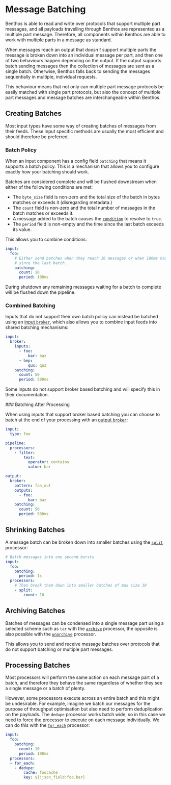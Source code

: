 Message Batching
================

Benthos is able to read and write over protocols that support multiple part messages, and all payloads travelling through Benthos are represented as a multiple part message. Therefore, all components within Benthos are able to work with multiple parts in a message as standard.

When messages reach an output that _doesn't_ support multiple parts the message is broken down into an individual message per part, and then one of two behaviours happen depending on the output. If the output supports batch sending messages then the collection of messages are sent as a single batch. Otherwise, Benthos falls back to sending the messages sequentially in multiple, individual requests.

This behaviour means that not only can multiple part message protocols be easily matched with single part protocols, but also the concept of multiple part messages and message batches are interchangeable within Benthos.

## Creating Batches

Most input types have some way of creating batches of messages from their feeds. These input specific methods are usually the most efficient and should therefore be preferred.

### Batch Policy

When an input component has a config field `batching` that means it supports a batch policy. This is a mechanism that allows you to configure exactly how your batching should work.

Batches are considered complete and will be flushed downstream when either of the following conditions are met:

- The `byte_size` field is non-zero and the total size of the batch in bytes matches or exceeds it (disregarding metadata.)
- The `count` field is non-zero and the total number of messages in the batch matches or exceeds it.
- A message added to the batch causes the [`condition`][conditions] to resolve to `true`.
- The `period` field is non-empty and the time since the last batch exceeds its value.

This allows you to combine conditions:

```yaml
input:
  foo:
    # Either send batches when they reach 10 messages or when 100ms has passed
    # since the last batch.
    batching:
      count: 10
      period: 100ms
```

During shutdown any remaining messages waiting for a batch to complete will be flushed down the pipeline.

### Combined Batching

Inputs that do not support their own batch policy can instead be batched using an [input `broker`][input_broker], which also allows you to combine input feeds into shared batching mechanisms:

```yaml
input:
  broker:
    inputs:
      - foo:
          bar: baz
      - bep:
          qux: quz 
    batching:
      count: 50
      period: 500ms
```

Some inputs do not support broker based batching and will specify this in their documentation.

### Batching After Processing

When using inputs that support broker based batching you can choose to batch at the end of your processing with an [output `broker`][output_broker]:

```yaml
input:
  type: foo

pipeline:
  processors:
    - filter:
        text:
          operator: contains
          value: bar

output:
  broker:
    pattern: fan_out
    outputs:
      - foo:
          bar: baz
    batching:
      count: 50
      period: 500ms
```


## Shrinking Batches

A message batch can be broken down into smaller batches using the [`split`][split] processor:

```yaml
# Batch messages into one second bursts
input:
  foo:
    batching:
      period: 1s
  processors:
    # Then break them down into smaller batches of max size 10
    - split:
        count: 10
```

## Archiving Batches

Batches of messages can be condensed into a single message part using a selected scheme such as `tar` with the [`archive`][archive] processor, the opposite is also possible with the [`unarchive`][unarchive] processor.

This allows you to send and receive message batches over protocols that do not support batching or multiple part messages.

## Processing Batches

Most processors will perform the same action on each message part of a batch, and therefore they behave the same regardless of whether they see a single message or a batch of plenty.

However, some processors execute across an entire batch and this might be undesirable. For example, imagine we batch our messages for the purpose of throughput optimisation but also need to perform deduplication on the payloads. The `dedupe` processor works batch wide, so in this case we need to force the processor to execute on each message individually. We can do this with the [`for_each`][for_each] processor:

``` yaml
input:
  foo:
    batching:
      count: 10
      period: 100ms
  processors:
  - for_each:
    - dedupe:
        cache: foocache
        key: ${!json_field:foo.bar}
```

[processors]: ./processors/README.md
[conditions]: ./conditions/README.md
[batch]: ./processors/README.md#batch
[split]: ./processors/README.md#split
[archive]: ./processors/README.md#archive
[unarchive]: ./processors/README.md#unarchive
[for_each]: ./processors/README.md#for_each
[input_broker]: ./inputs/README.md#broker
[output_broker]: ./outputs/README.md#broker
